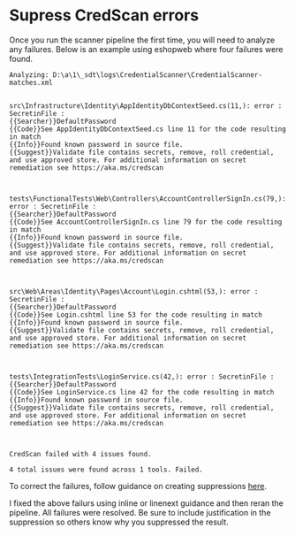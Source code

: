 # Supress CredScan errors

Once you run the scanner pipeline the first time, you will need to analyze any failures.  Below is an example using eshopweb where four failures were found.

```Text
Analyzing: D:\a\1\_sdt\logs\CredentialScanner\CredentialScanner-matches.xml


src\Infrastructure\Identity\AppIdentityDbContextSeed.cs(11,): error : SecretinFile :
{{Searcher}}DefaultPassword
{{Code}}See AppIdentityDbContextSeed.cs line 11 for the code resulting in match
{{Info}}Found known password in source file.
{{Suggest}}Validate file contains secrets, remove, roll credential, and use approved store. For additional information on secret remediation see https://aka.ms/credscan



tests\FunctionalTests\Web\Controllers\AccountControllerSignIn.cs(79,): error : SecretinFile :
{{Searcher}}DefaultPassword
{{Code}}See AccountControllerSignIn.cs line 79 for the code resulting in match
{{Info}}Found known password in source file.
{{Suggest}}Validate file contains secrets, remove, roll credential, and use approved store. For additional information on secret remediation see https://aka.ms/credscan



src\Web\Areas\Identity\Pages\Account\Login.cshtml(53,): error : SecretinFile :
{{Searcher}}DefaultPassword
{{Code}}See Login.cshtml line 53 for the code resulting in match
{{Info}}Found known password in source file.
{{Suggest}}Validate file contains secrets, remove, roll credential, and use approved store. For additional information on secret remediation see https://aka.ms/credscan



tests\IntegrationTests\LoginService.cs(42,): error : SecretinFile :
{{Searcher}}DefaultPassword
{{Code}}See LoginService.cs line 42 for the code resulting in match
{{Info}}Found known password in source file.
{{Suggest}}Validate file contains secrets, remove, roll credential, and use approved store. For additional information on secret remediation see https://aka.ms/credscan



CredScan failed with 4 issues found.

4 total issues were found across 1 tools. Failed.
```

To correct the failures, follow guidance on creating suppressions [here](https://microsoft.sharepoint.com/teams/CESecEngineering/CredScan/CredScan%20Wiki/Suppression%20Usage%20Examples.aspx).

I fixed the above failurs using inline or linenext guidance and then reran the pipeline.  All failures were resolved.  Be sure to include justification in the suppression so others know why you suppressed the result.